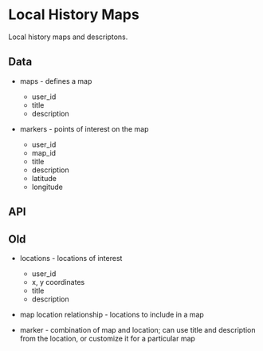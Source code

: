 # Local History Maps
Local history maps and descriptons.

## Data
* maps - defines a map
  * user_id
  * title
  * description

* markers - points of interest on the map
  * user_id
  * map_id
  * title
  * description
  * latitude
  * longitude

## API


## Old

* locations - locations of interest
  * user_id
  * x, y coordinates
  * title
  * description

* map location relationship - locations to include in a map
* marker - combination of map and location; can use title and description
from the location, or customize it for a particular map
